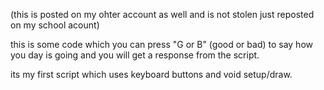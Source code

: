 (this is posted on my ohter account as well and is not stolen just reposted on my school acount)

this is some code which you can press "G or B" (good or bad) to say how you day is going and you will get a response from the script.

its my first script which uses keyboard buttons and void setup/draw.
